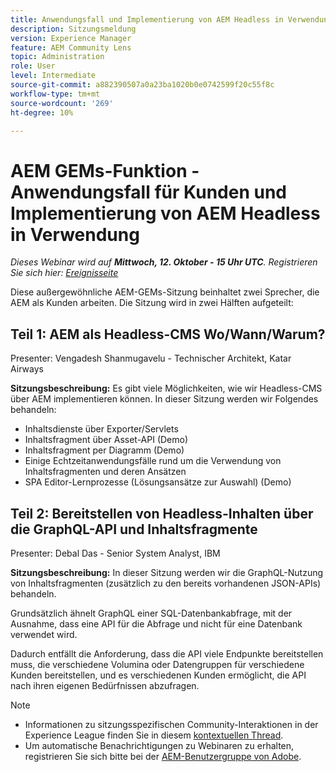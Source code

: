 ```yaml
---
title: Anwendungsfall und Implementierung von AEM Headless in Verwendung
description: Sitzungsmeldung
version: Experience Manager
feature: AEM Community Lens
topic: Administration
role: User
level: Intermediate
source-git-commit: a882390507a0a23ba1020b0e0742599f20c55f8c
workflow-type: tm+mt
source-wordcount: '269'
ht-degree: 10%

---
```


# AEM GEMs-Funktion - Anwendungsfall für Kunden und Implementierung von AEM Headless in Verwendung

*Dieses Webinar wird auf **Mittwoch, 12. Oktober - 15 Uhr UTC**. Registrieren Sie sich hier: [Ereignisseite](https://adobe.ly/3dlDWjh)*

Diese außergewöhnliche AEM-GEMs-Sitzung beinhaltet zwei Sprecher, die AEM als Kunden arbeiten. Die Sitzung wird in zwei Hälften aufgeteilt:

## Teil 1: AEM als Headless-CMS Wo/Wann/Warum?

Presenter: Vengadesh Shanmugavelu - Technischer Architekt, Katar Airways

**Sitzungsbeschreibung:**
Es gibt viele Möglichkeiten, wie wir Headless-CMS über AEM implementieren können.
In dieser Sitzung werden wir Folgendes behandeln:

* Inhaltsdienste über Exporter/Servlets
* Inhaltsfragment über Asset-API (Demo)
* Inhaltsfragment per Diagramm (Demo)
* Einige Echtzeitanwendungsfälle rund um die Verwendung von Inhaltsfragmenten und deren Ansätzen
* SPA Editor-Lernprozesse (Lösungsansätze zur Auswahl) (Demo)

## Teil 2: Bereitstellen von Headless-Inhalten über die GraphQL-API und Inhaltsfragmente

Presenter: Debal Das - Senior System Analyst, IBM

**Sitzungsbeschreibung:**
In dieser Sitzung werden wir die GraphQL-Nutzung von Inhaltsfragmenten (zusätzlich zu den bereits vorhandenen JSON-APIs) behandeln.

Grundsätzlich ähnelt GraphQL einer SQL-Datenbankabfrage, mit der Ausnahme, dass eine API für die Abfrage und nicht für eine Datenbank verwendet wird.

Dadurch entfällt die Anforderung, dass die API viele Endpunkte bereitstellen muss, die verschiedene Volumina oder Datengruppen für verschiedene Kunden bereitstellen, und es verschiedenen Kunden ermöglicht, die API nach ihren eigenen Bedürfnissen abzufragen.

>[!NOTE]
>
>* Informationen zu sitzungsspezifischen Community-Interaktionen in der Experience League finden Sie in diesem [kontextuellen Thread](https://adobe.ly/3r6P4nr).
>* Um automatische Benachrichtigungen zu Webinaren zu erhalten, registrieren Sie sich bitte bei der [AEM-Benutzergruppe von Adobe](https://aem-augs.adobe.com/).